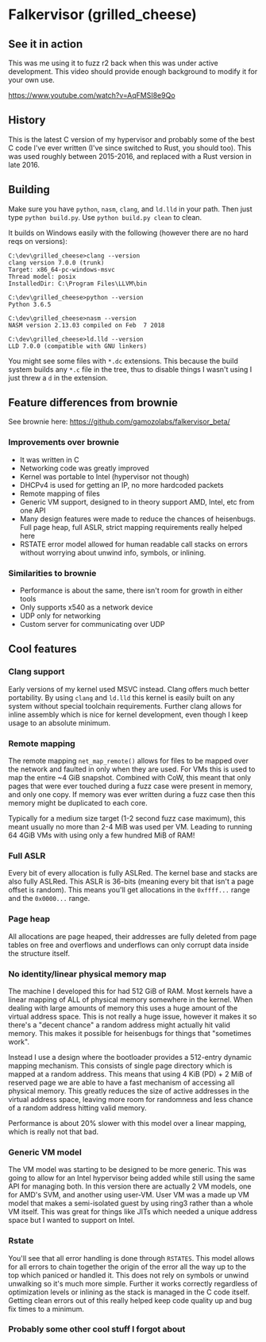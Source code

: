# Falkervisor (grilled_cheese)

## See it in action

This was me using it to fuzz r2 back when this was under active development. This video should provide enough background to modify it for your own use.

https://www.youtube.com/watch?v=AqFMSI8e9Qo

## History

This is the latest C version of my hypervisor and probably some of the best C code I've ever written (I've since switched to Rust, you should too). This was used roughly between 2015-2016, and replaced with a Rust version in late 2016.

## Building

Make sure you have `python`, `nasm`, `clang`, and `ld.lld` in your path. Then just type `python build.py`. Use `python build.py clean` to clean.

It builds on Windows easily with the following (however there are no hard reqs on versions):

```
C:\dev\grilled_cheese>clang --version
clang version 7.0.0 (trunk)
Target: x86_64-pc-windows-msvc
Thread model: posix
InstalledDir: C:\Program Files\LLVM\bin

C:\dev\grilled_cheese>python --version
Python 3.6.5

C:\dev\grilled_cheese>nasm --version
NASM version 2.13.03 compiled on Feb  7 2018

C:\dev\grilled_cheese>ld.lld --version
LLD 7.0.0 (compatible with GNU linkers)
```

You might see some files with `*.dc` extensions. This because the build system builds any `*.c` file in the tree, thus to disable things I wasn't using I just threw a `d` in the extension.

## Feature differences from brownie

See brownie here: https://github.com/gamozolabs/falkervisor_beta/

### Improvements over brownie

- It was written in C
- Networking code was greatly improved
- Kernel was portable to Intel (hypervisor not though)
- DHCPv4 is used for getting an IP, no more hardcoded packets
- Remote mapping of files
- Generic VM support, designed to in theory support AMD, Intel, etc from one API
- Many design features were made to reduce the chances of heisenbugs. Full page heap, full ASLR, strict mapping requirements really helped here
- RSTATE error model allowed for human readable call stacks on errors without worrying about unwind info, symbols, or inlining.

### Similarities to brownie

- Performance is about the same, there isn't room for growth in either tools
- Only supports x540 as a network device
- UDP only for networking
- Custom server for communicating over UDP

## Cool features

### Clang support

Early versions of my kernel used MSVC instead. Clang offers much better portability. By using `clang` and `ld.lld` this kernel is easily built on any system without special toolchain requirements. Further clang allows for inline assembly which is nice for kernel development, even though I keep usage to an absolute minimum.

### Remote mapping

The remote mapping `net_map_remote()` allows for files to be mapped over the network and faulted in only when they are used. For VMs this is used to map the entire ~4 GiB snapshot. Combined with CoW, this meant that only pages that were ever touched during a fuzz case were present in memory, and only one copy. If memory was ever written during a fuzz case then this memory might be duplicated to each core.

Typically for a medium size target (1-2 second fuzz case maximum), this meant usually no more than 2-4 MiB was used per VM. Leading to running 64 4GiB VMs with using only a few hundred MiB of RAM!

### Full ASLR

Every bit of every allocation is fully ASLRed. The kernel base and stacks are also fully ASLRed. This ASLR is 36-bits (meaning every bit that isn't a page offset is random). This means you'll get allocations in the `0xffff...` range and the `0x0000...` range.

### Page heap

All allocations are page heaped, their addresses are fully deleted from page tables on free and overflows and underflows can only corrupt data inside the structure itself.

### No identity/linear physical memory map

The machine I developed this for had 512 GiB of RAM. Most kernels have a linear mapping of ALL of physical memory somewhere in the kernel. When dealing with large amounts of memory this uses a huge amount of the virtual address space. This is not really a huge issue, however it makes it so there's a "decent chance" a random address might actually hit valid memory. This makes it possible for heisenbugs for things that "sometimes work".

Instead I use a design where the bootloader provides a 512-entry dynamic mapping mechanism. This consists of single page directory which is mapped at a random address. This means that using 4 KiB (PD) + 2 MiB of reserved page we are able to have a fast mechanism of accessing all physical memory. This greatly reduces the size of active addresses in the virtual address space, leaving more room for randomness and less chance of a random address hitting valid memory.

Performance is about 20% slower with this model over a linear mapping, which is really not that bad.

### Generic VM model

The VM model was starting to be designed to be more generic. This was going to allow for an Intel hypervisor being added while still using the same API for managing both. In this version there are actually 2 VM models, one for AMD's SVM, and another using user-VM. User VM was a made up VM model that makes a semi-isolated guest by using ring3 rather than a whole VM itself. This was great for things like JITs which needed a unique address space but I wanted to support on Intel.

### Rstate

You'll see that all error handling is done through `RSTATES`. This model allows for all errors to chain together the origin of the error all the way up to the top which paniced or handled it. This does not rely on symbols or unwind unwalking so it's much more simple. Further it works correctly regardless of optimization levels or inlining as the stack is managed in the C code itself. Getting clean errors out of this really helped keep code quality up and bug fix times to a minimum.

### Probably some other cool stuff I forgot about
